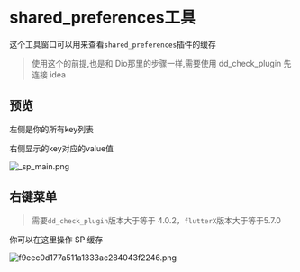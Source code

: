 # shared_preferences工具

这个工具窗口可以用来查看`shared_preferences`插件的缓存

> 使用这个的前提,也是和 Dio那里的步骤一样,需要使用 dd_check_plugin 先连接 idea


## 预览

左侧是你的所有key列表

右侧显示的key对应的value值

![_sp_main.png](/images/sp/_sp_main.png)


## 右键菜单

> 需要`dd_check_plugin`版本大于等于 4.0.2，`flutterX`版本大于等于5.7.0

你可以在这里操作 SP 缓存

![f9eec0d177a511a1333ac284043f2246.png](/images/f9eec0d177a511a1333ac284043f2246.png)

